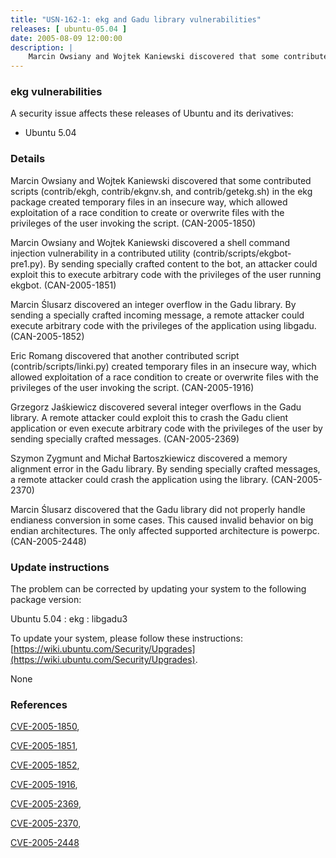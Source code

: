 ```yaml
---
title: "USN-162-1: ekg and Gadu library vulnerabilities"
releases: [ ubuntu-05.04 ]
date: 2005-08-09 12:00:00
description: |
    Marcin Owsiany and Wojtek Kaniewski discovered that some contributed scripts (contrib/ekgh, contrib/ekgnv.sh, and contrib/getekg.sh) in the ekg package created temporary files in an insecure way, which allowed exploitation of a race condition to create or overwrite files with the privileges of the user invoking the script. (CAN-2005-1850)
--- 
```

 
### ekg vulnerabilities

A security issue affects these releases of Ubuntu and its derivatives:

* Ubuntu 5.04

### Details

Marcin Owsiany and Wojtek Kaniewski discovered that some contributed scripts (contrib/ekgh, contrib/ekgnv.sh, and contrib/getekg.sh) in the ekg package created temporary files in an insecure way, which allowed exploitation of a race condition to create or overwrite files with the privileges of the user invoking the script. (CAN-2005-1850)

Marcin Owsiany and Wojtek Kaniewski discovered a shell command injection vulnerability in a contributed utility (contrib/scripts/ekgbot-pre1.py). By sending specially crafted content to the bot, an attacker could exploit this to execute arbitrary code with the privileges of the user running ekgbot. (CAN-2005-1851)

Marcin Ślusarz discovered an integer overflow in the Gadu library. By sending a specially crafted incoming message, a remote attacker could execute arbitrary code with the privileges of the application using libgadu. (CAN-2005-1852)

Eric Romang discovered that another contributed script (contrib/scripts/linki.py) created temporary files in an insecure way, which allowed exploitation of a race condition to create or overwrite files with the privileges of the user invoking the script. (CAN-2005-1916)

Grzegorz Jaśkiewicz discovered several integer overflows in the Gadu library. A remote attacker could exploit this to crash the Gadu client application or even execute arbitrary code with the privileges of the user by sending specially crafted messages. (CAN-2005-2369)

Szymon Zygmunt and Michał Bartoszkiewicz discovered a memory alignment error in the Gadu library. By sending specially crafted messages, a remote attacker could crash the application using the library. (CAN-2005-2370)

Marcin Ślusarz discovered that the Gadu library did not properly handle endianess conversion in some cases. This caused invalid behavior on big endian architectures. The only affected supported architecture is powerpc. (CAN-2005-2448)

### Update instructions

The problem can be corrected by updating your system to the following package version:

Ubuntu 5.04
 : ekg 
 : libgadu3 

To update your system, please follow these instructions: [https://wiki.ubuntu.com/Security/Upgrades](https://wiki.ubuntu.com/Security/Upgrades).

None

### References

 [CVE-2005-1850](http://people.ubuntu.com/~ubuntu-security/cve/CVE-2005-1850), 

 [CVE-2005-1851](http://people.ubuntu.com/~ubuntu-security/cve/CVE-2005-1851), 

 [CVE-2005-1852](http://people.ubuntu.com/~ubuntu-security/cve/CVE-2005-1852), 

 [CVE-2005-1916](http://people.ubuntu.com/~ubuntu-security/cve/CVE-2005-1916), 

 [CVE-2005-2369](http://people.ubuntu.com/~ubuntu-security/cve/CVE-2005-2369), 

 [CVE-2005-2370](http://people.ubuntu.com/~ubuntu-security/cve/CVE-2005-2370), 

 [CVE-2005-2448](http://people.ubuntu.com/~ubuntu-security/cve/CVE-2005-2448)
 
